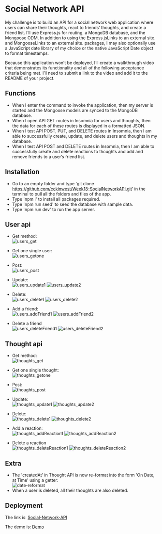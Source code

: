 # Social Network API

My challenge is to build an API for a social network web application where users can share their thoughts, react to friends’ thoughts, and create a friend list. I’ll use Express.js for routing, a MongoDB database, and the Mongoose ODM. In addition to using the Express.jsLinks to an external site. and MongooseLinks to an external site. packages, I may also optionally use a JavaScript date library of my choice or the native JavaScript Date object to format timestamps.

Because this application won’t be deployed, I’ll create a walkthrough video that demonstrates its functionality and all of the following acceptance criteria being met. I’ll need to submit a link to the video and add it to the README of your project.

## Functions

- When I enter the command to invoke the application, then my server is started and the Mongoose models are synced to the MongoDB database.
- When I open API GET routes in Insomnia for users and thoughts, then the data for each of these routes is displayed in a formatted JSON.
- When I test API POST, PUT, and DELETE routes in Insomnia, then I am able to successfully create, update, and delete users and thoughts in my database.
- When I test API POST and DELETE routes in Insomnia, then I am able to successfully create and delete reactions to thoughts and add and remove friends to a user’s friend list.

## Installation

- Go to an empty folder and type 'git clone https://github.com/cckinwest/Week18-SocialNetworkAPI.git' in the terminal to pull all the folders and files of the app.
- Type 'npm i' to install all packages required.
- Type 'npm run seed' to seed the database with sample data.
- Type 'npm run dev' to run the app server.

## User api

- Get method:\
  ![users_get](./screenshots/users_get.png)

- Get one single user:\
  ![users_getone](./screenshots/users_getone.png)

- Post:\
  ![users_post](./screenshots/users_post.png)

- Update:\
  ![users_update1](./screenshots/users_update1.png)
  ![users_update2](./screenshots/users_update2.png)

- Delete:\
  ![users_delete1](./screenshots/users_delete1.png)
  ![users_delete2](./screenshots/users_delete2.png)

- Add a friend:\
  ![users_addFriend1](./screenshots/users_addFriend1.png)
  ![users_addFriend2](./screenshots/users_addFriend2.png)

- Delete a friend\
  ![users_deleteFriend1](./screenshots/users_deleteFriend1.png)
  ![users_deleteFriend2](./screenshots/users_deleteFriend2.png)

## Thought api

- Get method:\
  ![thoughts_get](./screenshots/thoughts_get.png)

- Get one single thought:\
  ![thoughts_getone](./screenshots/thoughts_getone.png)

- Post:\
  ![thoughts_post](./screenshots/thoughts_post.png)

- Update:\
  ![thoughts_update1](./screenshots/thoughts_update1.png)
  ![thoughts_update2](./screenshots/thoughts_update2.png)

- Delete:\
  ![thoughts_delete1](./screenshots/thoughts_delete1.png)
  ![thoughts_delete2](./screenshots/thoughts_delete2.png)

- Add a reaction:\
  ![thoughts_addReaction1](./screenshots/thoughts_addReaction1.png)
  ![thoughts_addReaction2](./screenshots/thoughts_addReaction2.png)

- Delete a reaction\
  ![thoughts_deleteReaction1](./screenshots/thoughts_deleteReaction1.png)
  ![thoughts_deleteReaction2](./screenshots/thoughts_deleteReaction2.png)

## Extra

- The 'createdAt' in Thought API is now re-format into the form 'On Date, at Time' using a getter:\
  ![date-reformat](./screenshots/date-reformat.png)
- When a user is deleted, all their thoughts are also deleted.

## Deployment

The link is: [Social-Network-API](https://github.com/cckinwest/Week18-SocialNetworkAPI)

The demo is: [Demo](https://drive.google.com/file/d/1op_N2bFtm_50NPZLAJE0l1DvTpp5bxzh/view)
